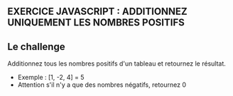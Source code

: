 ## EXERCICE JAVASCRIPT : ADDITIONNEZ UNIQUEMENT LES NOMBRES POSITIFS

## Le challenge

Additionnez tous les nombres positifs d'un tableau et retournez le résultat.

- Exemple : [1, -2, 4] = 5
- Attention s'il n'y a que des nombres négatifs, retournez 0
